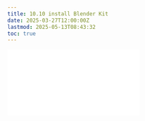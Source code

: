 ```yaml
---
title: 10.10 install Blender Kit
date: 2025-03-27T12:00:00Z
lastmod: 2025-05-13T08:43:32
toc: true
---
```


![Link to included file content](../../../../3d-modeling/blender/install-blenderkit-blender.md)
